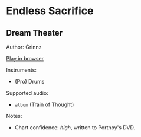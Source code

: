 # Endless Sacrifice

## Dream Theater

Author: Grinnz

[Play in browser](http://pages.cs.wisc.edu/~tolly/customs/dream-theater/endless-sacrifice)

Instruments:

  * (Pro) Drums

Supported audio:

  * `album` (Train of Thought)

Notes:

  * Chart confidence: *high*, written to Portnoy's DVD.

